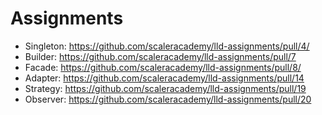 # Assignments

* Singleton: https://github.com/scaleracademy/lld-assignments/pull/4/
* Builder: https://github.com/scaleracademy/lld-assignments/pull/7
* Facade: https://github.com/scaleracademy/lld-assignments/pull/8/
* Adapter: https://github.com/scaleracademy/lld-assignments/pull/14
* Strategy: https://github.com/scaleracademy/lld-assignments/pull/19
* Observer: https://github.com/scaleracademy/lld-assignments/pull/20